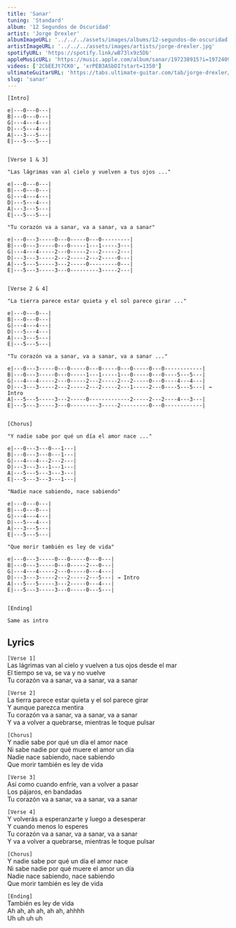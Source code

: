 ```yaml
---
title: 'Sanar'
tuning: 'Standard'
album: '12 Segundos de Oscuridad'
artist: 'Jorge Drexler'
albumImageURL: '../../../assets/images/albums/12-segundos-de-oscuridad.jpg'
artistImageURL: '../../../assets/images/artists/jorge-drexler.jpg'
spotifyURL: 'https://spotify.link/wB73lx9z5Db'
appleMusicURL: 'https://music.apple.com/album/sanar/197238915?i=197240964&l'
videos: ['2CbEEJt7CK0', 'xrPEB3ASbDI?start=1350']
ultimateGuitarURL: 'https://tabs.ultimate-guitar.com/tab/jorge-drexler/sanar-tabs-4067554'
slug: 'sanar'
---
```


```
[Intro]

e|---0---0---|
B|---0---0---|
G|---4---4---|
D|---5---4---|
A|---3---5---|
E|---5---5---|


[Verse 1 & 3]

"Las lágrimas van al cielo y vuelven a tus ojos ..."

e|---0---0---|
B|---0---0---|
G|---4---4---|
D|---5---4---|
A|---3---5---|
E|---5---5---|

"Tu corazón va a sanar, va a sanar, va a sanar"

e|---0---3-----0---0-----0---0---------|
B|---0---3-----0---0-----1---1-----3---|
G|---4---4-----2---0-----2---2-----2---|
D|---3---3-----2---2-----2---2-----0---|
A|---5---5-----3---2-----0---------0---|
E|---5---3-----3---0---------3-----2---|


[Verse 2 & 4]

"La tierra parece estar quieta y el sol parece girar ..."

e|---0---0---|
B|---0---0---|
G|---4---4---|
D|---5---4---|
A|---3---5---|
E|---5---5---|

"Tu corazón va a sanar, va a sanar, va a sanar ..."

e|---0---3-----0---0-----0---0-----0---0-----0---0------------|
B|---0---3-----0---0-----1---1-----1---0-----0---0----5---5---|
G|---4---4-----2---0-----2---2-----2---2-----0---0----4---4---|
D|---3---3-----2---2-----2---2-----2---1-----2---0----5---5---| → Intro
A|---5---5-----3---2-----0-------------2-----2---2----4---3---|
E|---5---3-----3---0---------3-----2---------0---0------------|


[Chorus]

"Y nadie sabe por qué un día el amor nace ..."

e|---0---3---0---1---|
B|---0---3---0---1---|
G|---4---4---2---2---|
D|---3---3---1---1---|
A|---5---5---3---3---|
E|---5---3---3---1---|

"Nadie nace sabiendo, nace sabiendo"

e|---0---0---|
B|---0---0---|
G|---4---4---|
D|---5---4---|
A|---3---5---|
E|---5---5---|

"Que morir también es ley de vida"

e|---0---3-----0---0-----0---0---|
B|---0---3-----0---0-----2---0---|
G|---4---4-----2---0-----0---4---|
D|---3---3-----2---2-----2---5---| → Intro
A|---5---5-----3---2-----0---4---|
E|---5---3-----3---0-----0---5---|


[Ending]

Same as intro

```

## Lyrics

`[Verse 1]`  
Las lágrimas van al cielo y vuelven a tus ojos desde el mar  
El tiempo se va, se va y no vuelve  
Tu corazón va a sanar, va a sanar, va a sanar

`[Verse 2]`  
La tierra parece estar quieta y el sol parece girar  
Y aunque parezca mentira  
Tu corazón va a sanar, va a sanar, va a sanar  
Y va a volver a quebrarse, mientras le toque pulsar

`[Chorus]`  
Y nadie sabe por qué un día el amor nace  
Ni sabe nadie por qué muere el amor un día  
Nadie nace sabiendo, nace sabiendo  
Que morir también es ley de vida

`[Verse 3]`  
Así como cuando enfríe, van a volver a pasar  
Los pájaros, en bandadas  
Tu corazón va a sanar, va a sanar, va a sanar

`[Verse 4]`  
Y volverás a esperanzarte y luego a desesperar  
Y cuando menos lo esperes  
Tu corazón va a sanar, va a sanar, va a sanar  
Y va a volver a quebrarse, mientras le toque pulsar

`[Chorus]`  
Y nadie sabe por qué un día el amor nace  
Ni sabe nadie por qué muere el amor un día  
Nadie nace sabiendo, nace sabiendo  
Que morir también es ley de vida

`[Ending]`  
También es ley de vida  
Ah ah, ah ah, ah ah, ahhhh  
Uh uh uh uh
